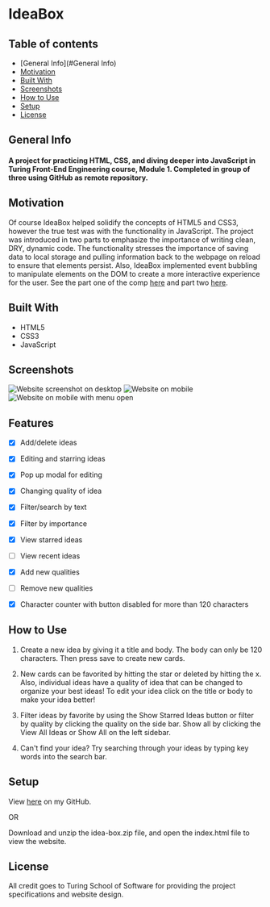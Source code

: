 # IdeaBox

## Table of contents
* [General Info](#General Info)
* [Motivation](#Motivation)
* [Built With](#Built-With) 
* [Screenshots](#Screenshots)
* [How to Use](#How-to-Use)
* [Setup](#Setup)
* [License](#License)

## General Info

<h4>A project for practicing HTML, CSS, and diving deeper into JavaScript in Turing Front-End Engineering course, Module 1. Completed in group of three using GitHub as remote repository.</h4>


## Motivation
Of course IdeaBox helped solidify the concepts of HTML5 and CSS3, however the true test was with the functionality in JavaScript. The project was introduced in two parts to emphasize the importance of writing clean, DRY, dynamic code. The functionality stresses the importance of saving data to local storage and pulling information back to the webpage on reload to ensure that elements persist. Also, IdeaBox implemented event bubbling to manipulate elements on the DOM to create a more interactive experience for the user. See the part one of the comp <a href="https://frontend.turing.io/projects/ideabox-redux-wk1.html">here</a> and part two <a href="https://frontend.turing.io/projects/ideabox-redux-wk2.html">here</a>.


## Built With

- HTML5
- CSS3
- JavaScript


## Screenshots

<img src="https://github.com/posi7790/idea-box/blob/master/images/desktop-actual.png" alt="Website screenshot on desktop">
<img src="https://github.com/posi7790/idea-box/blob/master/images/mobile-actual.png" alt="Website on mobile">
<img src="" alt="Website on mobile with menu open">


## Features

- [x] Add/delete ideas
- [x] Editing and starring ideas
- [x] Pop up modal for editing
- [x] Changing quality of idea
- [x] Filter/search by text
- [x] Filter by importance
- [x] View starred ideas
- [ ] View recent ideas
- [x] Add new qualities
- [ ] Remove new qualities
- [x] Character counter with button disabled for more than 120 characters



## How to Use

1. Create a new idea by giving it a title and body. The body can only be 120 characters. Then press save to create new cards.

2. New cards can be favorited by hitting the star or deleted by hitting the x. Also, individual ideas have a quality of idea that can be changed to organize your best ideas! To edit your idea click on the title or body to make your idea better!

3. Filter ideas by favorite by using the Show Starred Ideas button or filter by quality by clicking the quality on the side bar. Show all by clicking the View All Ideas or Show All on the left sidebar.

4. Can't find your idea? Try searching through your ideas by typing key words into the search bar.


## Setup

View <a href="https://posi7790.github.io/idea-box/">here</a> on my GitHub.

OR 

Download and unzip the idea-box.zip file, and open the index.html file to view the website.


## License

All credit goes to Turing School of Software for providing the project specifications and website design.

